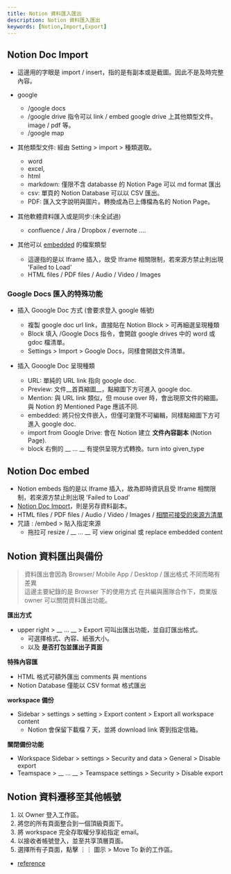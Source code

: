 ```yaml
---
title: Notion 資料匯入匯出
description: Notion 資料匯入匯出
keywords: [Notion,Import,Export]
---
```


## Notion Doc Import <span id="notion_Doc_Imported">&nbsp;</span>
* 這邊用的字眼是 import / insert，指的是有副本或是截圖。因此不是及時完整內容。
* google
    * /google docs 
    * /google drive 指令可以 link / embed google drive 上其他類型文件。image / pdf 等。
    * /google map     
* 其他類型文件: 經由 Setting > import > 種類選取。
    * word 
    * excel, 
    * html
    * markdown: 僅限不含 databasse 的 Notion Page 可以 md format 匯出 
    * csv: 單頁的 Notion Database 可以以 CSV 匯出。
    * PDF: 匯入文字說明與圖片。轉換成為已上傳檔為名的 Notion Page。
 * 其他軟體資料匯入或是同步:\(未全試過)
    * confluence / Jira / Dropbox / evernote ....
    
* 其他可以 [embedded](#notion_Doc_embedded) 的檔案類型 
    * 這邊指的是以 Iframe 插入，故受 Iframe 相關限制，若來源方禁止則出現 'Failed to Load'
    * HTML files / PDF files / Audio / Video / Images    

### Google Docs 匯入的特殊功能
* 插入 Gooogle Doc 方式 (會要求登入 google 帳號)
    * 複製 google doc url link，直接貼在 Notion Block > 可再細選呈現種類
    * Block 填入 /Google Docs 指令，會開啟 google drives 中的 word 或 gdoc 檔清單。
    * Settings > Import > Google Docs，同樣會開啟文件清單。
    
* 插入 Gooogle Doc 呈現種類
    * URL: 單純的 URL link 指向 google doc.
    * Preview: 文件__首頁縮圖__，點縮圖下方可進入 google doc.
    * Mention: 與 URL link 類似，但 mouse over 時，會出現原文件的縮圖。與 Notion 的 Mentioned Page 應該不同.
    * embedded: 將只份文件嵌入，但僅可瀏覽不可編輯，同樣點縮圖下方可進入 google doc.
    * import from Google Drive: 會在 Notion 建立 __文件內容副本__ \(Notion Page).
    * block 右側的 __ … __ 有提供呈現方式轉換。turn into given_type
    

## Notion Doc embed <span id="notion_Doc_embedded">&nbsp;</span>
* Notion embeds 指的是以 Iframe 插入，故為即時資訊且受 Iframe 相關限制，若來源方禁止則出現 'Failed to Load'
* [Notion Doc Import](#notion_Doc_Imported)，則是另存資料副本。
* HTML files / PDF files / Audio / Video / Images / [相關可接受的來源方清單](https://www.notion.com/help/embed-and-connect-other-apps)
* 咒語 : /embed > 貼入指定來源
    * 拖拉可 resize / __ … __ 可 view original 或 replace embedded content


## Notion 資料匯出與備份
> 
> 資料匯出會因為 Browser/ Mobile App / Desktop / 匯出格式 不同而略有差異  
> 這邊主要紀錄的是 Browser 下的使用方式
> 在共編與團隊合作下，商業版 owner 可以關閉資料匯出功能。  


__匯出方式__ 
* upper right > __ … __ > Export 可叫出匯出功能，並自訂匯出格式。
    * 可選擇格式、內容、紙張大小。
    * 以及 __是否打包並匯出子頁面__
    
__特殊內容匯__    
* HTML 格式可額外匯出 comments 與 mentions 
* Notion Database 僅能以 CSV format 格式匯出 

__workspace 備份__
* Sidebar > settings > setting > Export content > Export all workspace content  
    * Notion 會保留下載檔 7 天，並將 download link 寄到指定信箱。  

__關閉備份功能__
* Workspace Sidebar > settings > Security and data > General > Disable export
* Teamspace > __ … __ > Teamspace settings > Security > Disable export 


## Notion 資料遷移至其他帳號 <span id="Notion_migrate_workspace">&nbsp;</span>
1. 以 Owner 登入工作區。
1. 將您的所有頁面整合到一個頂級頁面下。
1. 將 workspace 完全存取權分享給指定 email。
1. 以接收者帳號登入，並至共享頂層頁面。
1. 選擇所有子頁面，點擊 ⋮⋮ 圖示 > Move To 新的工作區。
* [reference](https://www.notion.com/help/back-up-your-data)
